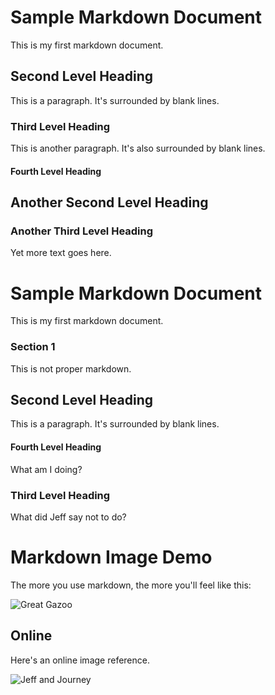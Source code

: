 # Sample Markdown Document

This is my first markdown document.

## Second Level Heading

This is a paragraph.  It's surrounded by blank lines.

### Third Level Heading

This is another paragraph.  It's also surrounded by blank lines.

#### Fourth Level Heading

## Another Second Level Heading

### Another Third Level Heading

Yet more text goes here.



# Sample Markdown Document

This is my first markdown document.

### Section 1

This is not proper markdown.

## Second Level Heading

This is a paragraph.  It's surrounded by blank lines.

#### Fourth Level Heading

What am I doing?

### Third Level Heading

What did Jeff say not to do?



# Markdown Image Demo

The more you use markdown, the more you'll feel like this:

![Great Gazoo](./gazoo.bmp "The Great Gazoo")

## Online

Here's an online image reference.

![Jeff and Journey](https://jdhitsolutions.github.io/images/IMG_20180512_183611539.jpg)